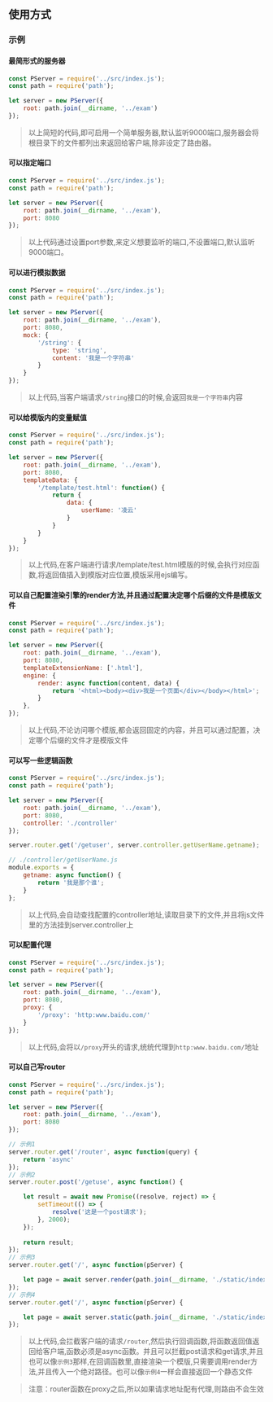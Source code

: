 ## 使用方式

### 示例


#### 最简形式的服务器
```js
const PServer = require('../src/index.js');
const path = require('path');

let server = new PServer({
    root: path.join(__dirname, '../exam')
});
```
> 以上简短的代码,即可启用一个简单服务器,默认监听9000端口,服务器会将根目录下的文件都列出来返回给客户端,除非设定了路由器。


#### 可以指定端口

```js
const PServer = require('../src/index.js');
const path = require('path');

let server = new PServer({
    root: path.join(__dirname, '../exam'),
    port: 8080
});
```

> 以上代码通过设置port参数,来定义想要监听的端口,不设置端口,默认监听9000端口。


#### 可以进行模拟数据

```js
const PServer = require('../src/index.js');
const path = require('path');

let server = new PServer({
    root: path.join(__dirname, '../exam'),
    port: 8080,
    mock: {
        '/string': {
            type: 'string',
            content: '我是一个字符串'
        }
    }
});
```
> 以上代码,当客户端请求`/string`接口的时候,会返回`我是一个字符串`内容


#### 可以给模版内的变量赋值

```js
const PServer = require('../src/index.js');
const path = require('path');

let server = new PServer({
    root: path.join(__dirname, '../exam'),
    port: 8080,
    templateData: {
        '/template/test.html': function() {
            return {
                data: {
                    userName: '凌云'
                }
            }
        }
    }
});
```

> 以上代码,在客户端进行请求/template/test.html模版的时候,会执行对应函数,将返回值插入到模版对应位置,模版采用ejs编写。


#### 可以自己配置渲染引擎的render方法,并且通过配置决定哪个后缀的文件是模版文件

```js
const PServer = require('../src/index.js');
const path = require('path');

let server = new PServer({
    root: path.join(__dirname, '../exam'),
    port: 8080,
    templateExtensionName: ['.html'],
    engine: {
        render: async function(content, data) {
            return '<html><body><div>我是一个页面</div></body></html>'; 
        }
    },
});
```

> 以上代码,不论访问哪个模版,都会返回固定的内容，并且可以通过配置，决定哪个后缀的文件才是模版文件


#### 可以写一些逻辑函数

```js
const PServer = require('../src/index.js');
const path = require('path');

let server = new PServer({
    root: path.join(__dirname, '../exam'),
    port: 8080,
    controller: './controller'
});

server.router.get('/getuser', server.controller.getUserName.getname);

// ./controller/getUserName.js
module.exports = {
    getname: async function() {
        return '我是那个谁';
    }
};
```

> 以上代码,会自动查找配置的controller地址,读取目录下的文件,并且将js文件里的方法挂到server.controller上

#### 可以配置代理


```js
const PServer = require('../src/index.js');
const path = require('path');

let server = new PServer({
    root: path.join(__dirname, '../exam'),
    port: 8080,
    proxy: {
        '/proxy': 'http:www.baidu.com/'
    }
});
```

> 以上代码,会将以`/proxy`开头的请求,统统代理到`http:www.baidu.com/`地址


#### 可以自己写router

```js
const PServer = require('../src/index.js');
const path = require('path');

let server = new PServer({
    root: path.join(__dirname, '../exam'),
    port: 8080
});

// 示例1
server.router.get('/router', async function(query) {
    return 'async'
});
// 示例2
server.router.post('/getuse', async function() {

    let result = await new Promise((resolve, reject) => {
        setTimeout(() => {
            resolve('这是一个post请求');
        }, 2000);
    });
    
    return result;
});
// 示例3
server.router.get('/', async function(pServer) {

    let page = await server.render(path.join(__dirname, './static/index.html'));
});
// 示例4
server.router.get('/', async function(pServer) {

    let page = await server.static(path.join(__dirname, './static/index.html'));
});
```

> 以上代码,会拦截客户端的请求`/router`,然后执行回调函数,将函数返回值返回给客户端,函数必须是async函数。并且可以拦截post请求和get请求,并且也可以像`示例3`那样,在回调函数里,直接渲染一个模版,只需要调用render方法,并且传入一个绝对路径。也可以像`示例4`一样会直接返回一个静态文件

> 注意：router函数在proxy之后,所以如果请求地址配有代理,则路由不会生效

